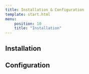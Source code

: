 ```yaml
---
title: Installation & Configuration
template: start.html
menu: 
    position: 10
    title: "Installation"
---
```


## Installation


## Configuration